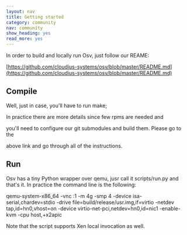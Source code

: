 ```yaml
---
layout: nav
title: Getting started
category: community
nav: community
show_heading: yes
read_more: yes
---
```

In order to build and locally run Osv, just follow our REAME:

[https://github.com/cloudius-systems/osv/blob/master/README.md](https://github.com/cloudius-systems/osv/blob/master/README.md)

<!--more-->

## Compile ##

Well, just in case, you'll have to run make;

In practice there are more details since few rpms are needed and

you'll need to configure our git submodules and build them. Please go to the

above link and go through all of the instructions.

## Run ##

Osv has a tiny Python wrapper over qemu, jusr call it scripts/run.py and that's it. In practice the command line is the following:

qemu-system-x86_64 -vnc :1 -m 4g -smp 4 -device isa-serial,chardev=stdio -drive file=build/release/usr.img,if=virtio -netdev tap,id=hn0,vhost=on -device virtio-net-pci,netdev=hn0,id=nic1 -enable-kvm -cpu host,+x2apic

Note that the script supports Xen local invocation as well.